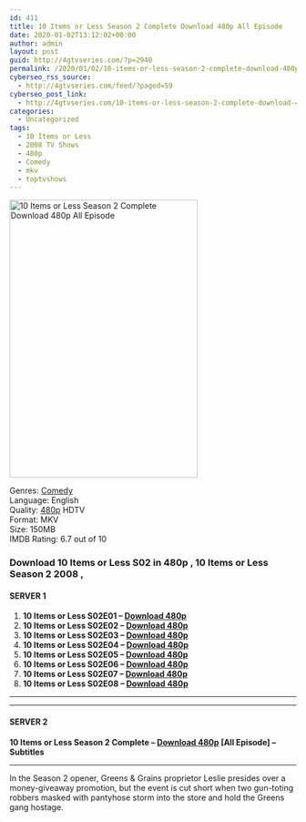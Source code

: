 ```yaml
---
id: 411
title: 10 Items or Less Season 2 Complete Download 480p All Episode
date: 2020-01-02T13:12:02+00:00
author: admin
layout: post
guid: http://4gtvseries.com/?p=2940
permalink: /2020/01/02/10-items-or-less-season-2-complete-download-480p-all-episode-2/
cyberseo_rss_source:
  - http://4gtvseries.com/feed/?paged=59
cyberseo_post_link:
  - http://4gtvseries.com/10-items-or-less-season-2-complete-download-480p-all-episode/
categories:
  - Uncategorized
tags:
  - 10 Items or Less
  - 2008 TV Shows
  - 480p
  - Comedy
  - mkv
  - toptvshows
---
```

<img loading="lazy" class="aligncenter" src="https://2.bp.blogspot.com/-0nPn3hf5z3Q/Xg3pG-Cfh6I/AAAAAAAAAxU/yxLUD317btQEvmfDdjj0UR-Dq36mXPzNgCK4BGAYYCw/s1600/10%2BItems%2BOr%2BLess%2BSeason%2B2.jpg" alt="10 Items or Less Season 2 Complete Download 480p All Episode" width="330" height="488" />

Genres:&nbsp;<a href="http://4gtvseries.com/tag/comedy/" data-wpel-link="internal">Comedy</a>  
Language: English  
Quality:&nbsp;<a href="http://4gtvseries.com/tag/480p/" data-wpel-link="internal">480p</a>&nbsp;HDTV  
Format: MKV  
Size: 150MB  
IMDB Rating: 6.7 out of 10

### **Download 10 Items or Less S02 in 480p , 10 Items or Less Season 2 2008 ,&nbsp;**

#### <span><strong>SERVER 1</strong></span>

  1. **10 Items or Less S02E01 – <a href="http://slink.dl480p.xyz/cZR7" data-wpel-link="external" target="_blank" rel="nofollow external noopener noreferrer" class="wpel-icon-left"><i class="wpel-icon fa fa-download" aria-hidden="true"></i>Download 480p</a>**
  2. **10 Items or Less S02E02 – <a href="http://slink.dl480p.xyz/Y8tmt" data-wpel-link="external" target="_blank" rel="nofollow external noopener noreferrer" class="wpel-icon-left"><i class="wpel-icon fa fa-download" aria-hidden="true"></i>Download 480p</a>**
  3. **10 Items or Less S02E03 – <a href="http://slink.dl480p.xyz/Vm1UwR9" data-wpel-link="external" target="_blank" rel="nofollow external noopener noreferrer" class="wpel-icon-left"><i class="wpel-icon fa fa-download" aria-hidden="true"></i>Download 480p</a>**
  4. **10 Items or Less S02E04 – <a href="http://slink.dl480p.xyz/nPDz6hR" data-wpel-link="external" target="_blank" rel="nofollow external noopener noreferrer" class="wpel-icon-left"><i class="wpel-icon fa fa-download" aria-hidden="true"></i>Download 480p</a>**
  5. **10 Items or Less S02E05 – <a href="http://slink.dl480p.xyz/ExLJSL" data-wpel-link="external" target="_blank" rel="nofollow external noopener noreferrer" class="wpel-icon-left"><i class="wpel-icon fa fa-download" aria-hidden="true"></i>Download 480p</a>**
  6. **10 Items or Less S02E06 – <a href="http://slink.dl480p.xyz/b8ziij2B" data-wpel-link="external" target="_blank" rel="nofollow external noopener noreferrer" class="wpel-icon-left"><i class="wpel-icon fa fa-download" aria-hidden="true"></i>Download 480p</a>**
  7. **10 Items or Less S02E07 – <a href="http://slink.dl480p.xyz/zmNQhq6" data-wpel-link="external" target="_blank" rel="nofollow external noopener noreferrer" class="wpel-icon-left"><i class="wpel-icon fa fa-download" aria-hidden="true"></i>Download 480p</a>**
  8. **10 Items or Less S02E08 – <a href="http://slink.dl480p.xyz/6rDPt" data-wpel-link="external" target="_blank" rel="nofollow external noopener noreferrer" class="wpel-icon-left"><i class="wpel-icon fa fa-download" aria-hidden="true"></i>Download 480p</a>**

* * *

* * *

#### <span><strong>SERVER 2</strong></span>

**10 Items or Less Season 2 Complete – <a href="http://dl480p.xyz/3090/" data-wpel-link="external" target="_blank" rel="nofollow external noopener noreferrer" class="wpel-icon-left"><i class="wpel-icon fa fa-download" aria-hidden="true"></i>Download 480p</a> [All Episode] – Subtitles**

* * *

In the Season 2 opener, Greens & Grains proprietor Leslie presides over a money-giveaway promotion, but the event is cut short when two gun-toting robbers masked with pantyhose storm into the store and hold the Greens gang hostage.

<div align="center">
</div>